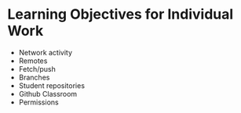# Learning Objectives for Individual Work

* Network activity
* Remotes 
* Fetch/push
* Branches
* Student repositories
* Github Classroom
* Permissions
